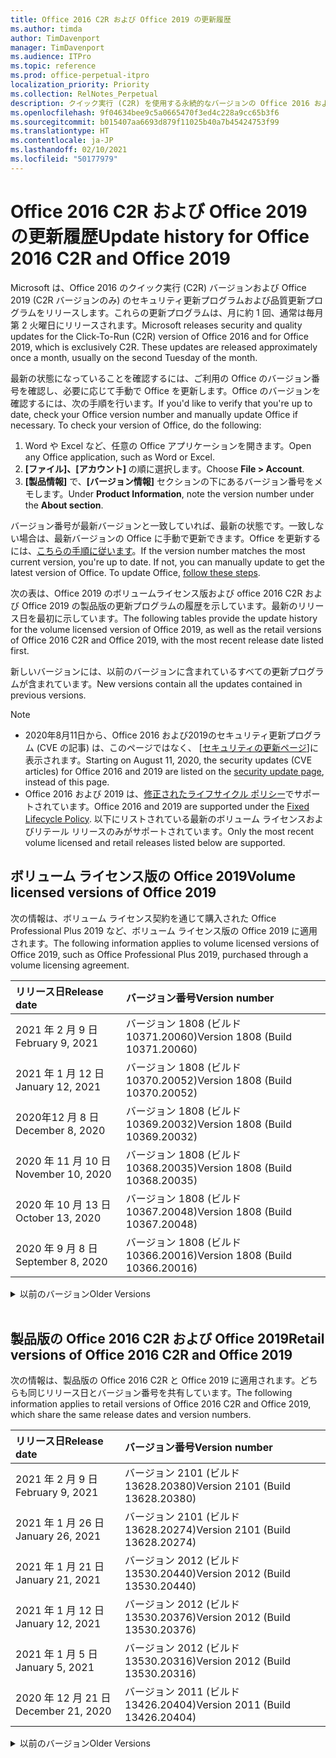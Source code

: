 ```yaml
---
title: Office 2016 C2R および Office 2019 の更新履歴
ms.author: timda
author: TimDavenport
manager: TimDavenport
ms.audience: ITPro
ms.topic: reference
ms.prod: office-perpetual-itpro
localization_priority: Priority
ms.collection: RelNotes_Perpetual
description: クイック実行 (C2R) を使用する永続的なバージョンの Office 2016 および 2019 の更新履歴を IT 技術者に提供します
ms.openlocfilehash: 9f04634bee9c5a0665470f3ed4c228a9cc65b3f6
ms.sourcegitcommit: b015407aa6693d879f11025b40a7b45424753f99
ms.translationtype: HT
ms.contentlocale: ja-JP
ms.lasthandoff: 02/10/2021
ms.locfileid: "50177979"
---
```

# <a name="update-history-for-office-2016-c2r-and-office-2019"></a><span data-ttu-id="4407f-103">Office 2016 C2R および Office 2019 の更新履歴</span><span class="sxs-lookup"><span data-stu-id="4407f-103">Update history for Office 2016 C2R and Office 2019</span></span>

<span data-ttu-id="4407f-p101">Microsoft は、Office 2016 のクイック実行 (C2R) バージョンおよび Office 2019 (C2R バージョンのみ) のセキュリティ更新プログラムおよび品質更新プログラムをリリースします。これらの更新プログラムは、月に約 1 回、通常は毎月第 2 火曜日にリリースされます。</span><span class="sxs-lookup"><span data-stu-id="4407f-p101">Microsoft releases security and quality updates for the Click-To-Run (C2R) version of Office 2016 and for Office 2019, which is exclusively C2R. These updates are released approximately once a month, usually on the second Tuesday of the month.</span></span>

<span data-ttu-id="4407f-p102">最新の状態になっていることを確認するには、ご利用の Office のバージョン番号を確認し、必要に応じて手動で Office を更新します。Office のバージョンを確認するには、次の手順を行います。</span><span class="sxs-lookup"><span data-stu-id="4407f-p102">If you'd like to verify that you're up to date, check your Office version number and manually update Office if necessary. To check your version of Office, do the following:</span></span>

  1.    <span data-ttu-id="4407f-108">Word や Excel など、任意の Office アプリケーションを開きます。</span><span class="sxs-lookup"><span data-stu-id="4407f-108">Open any Office application, such as Word or Excel.</span></span>
  2.    <span data-ttu-id="4407f-109">**[ファイル]、[アカウント]** の順に選択します。</span><span class="sxs-lookup"><span data-stu-id="4407f-109">Choose **File > Account**.</span></span>
  3.    <span data-ttu-id="4407f-110">**[製品情報]** で、**[バージョン情報]** セクションの下にあるバージョン番号をメモします。</span><span class="sxs-lookup"><span data-stu-id="4407f-110">Under **Product Information**, note the version number under the **About section**.</span></span>

<span data-ttu-id="4407f-p103">バージョン番号が最新バージョンと一致していれば、最新の状態です。一致しない場合は、最新バージョンの Office に手動で更新できます。Office を更新するには、[こちらの手順に従います](https://support.office.com/article/2ab296f3-7f03-43a2-8e50-46de917611c5)。</span><span class="sxs-lookup"><span data-stu-id="4407f-p103">If the version number matches the most current version, you're up to date. If not, you can manually update to get the latest version of Office. To update Office, [follow these steps](https://support.office.com/article/2ab296f3-7f03-43a2-8e50-46de917611c5).</span></span>


<span data-ttu-id="4407f-114">次の表は、Office 2019 のボリュームライセンス版および office 2016 C2R および Office 2019 の製品版の更新プログラムの履歴を示しています。最新のリリース日を最初に示しています。</span><span class="sxs-lookup"><span data-stu-id="4407f-114">The following tables provide the update history for the volume licensed version of Office 2019, as well as the retail versions of Office 2016 C2R and Office 2019, with the most recent release date listed first.</span></span>

<span data-ttu-id="4407f-115">新しいバージョンには、以前のバージョンに含まれているすべての更新プログラムが含まれています。</span><span class="sxs-lookup"><span data-stu-id="4407f-115">New versions contain all the updates contained in previous versions.</span></span>


 > [!NOTE]
> - <span data-ttu-id="4407f-116">2020年8月11日から、Office 2016 および2019のセキュリティ更新プログラム (CVE の記事) は、このページではなく、 [[セキュリティの更新ページ](https://docs.microsoft.com/officeupdates/microsoft365-apps-security-updates)]に表示されます。</span><span class="sxs-lookup"><span data-stu-id="4407f-116">Starting on August 11, 2020, the security updates (CVE articles) for Office 2016 and 2019 are listed on the [security update page](https://docs.microsoft.com/officeupdates/microsoft365-apps-security-updates), instead of this page.</span></span> 
> - <span data-ttu-id="4407f-117">Office 2016 および 2019 は、[修正されたライフサイクル ポリシー](https://docs.microsoft.com/lifecycle/policies/fixed)でサポートされています。</span><span class="sxs-lookup"><span data-stu-id="4407f-117">Office 2016 and 2019 are supported under the [Fixed Lifecycle Policy](https://docs.microsoft.com/lifecycle/policies/fixed).</span></span> <span data-ttu-id="4407f-118">以下にリストされている最新のボリューム ライセンスおよびリテール リリースのみがサポートされています。</span><span class="sxs-lookup"><span data-stu-id="4407f-118">Only the most recent volume licensed and retail releases listed below are supported.</span></span>


## <a name="volume-licensed-versions-of-office-2019"></a><span data-ttu-id="4407f-119">ボリューム ライセンス版の Office 2019</span><span class="sxs-lookup"><span data-stu-id="4407f-119">Volume licensed versions of Office 2019</span></span>
<span data-ttu-id="4407f-120">次の情報は、ボリューム ライセンス契約を通じて購入された Office Professional Plus 2019 など、ボリューム ライセンス版の Office 2019 に適用されます。</span><span class="sxs-lookup"><span data-stu-id="4407f-120">The following information applies to volume licensed versions of Office 2019, such as Office Professional Plus 2019, purchased through a volume licensing agreement.</span></span>

[//]: # (VL テーブルを削除しない 開始)


|<span data-ttu-id="4407f-122">**リリース日**</span><span class="sxs-lookup"><span data-stu-id="4407f-122">**Release date**</span></span>|<span data-ttu-id="4407f-123">**バージョン番号**</span><span class="sxs-lookup"><span data-stu-id="4407f-123">**Version number**</span></span>|
|:-----|:-----|
|<span data-ttu-id="4407f-124">2021 年 2 月 9 日</span><span class="sxs-lookup"><span data-stu-id="4407f-124">February 9, 2021</span></span>|<span data-ttu-id="4407f-125">バージョン 1808 (ビルド 10371.20060)</span><span class="sxs-lookup"><span data-stu-id="4407f-125">Version 1808 (Build 10371.20060)</span></span>|
|<span data-ttu-id="4407f-126">2021 年 1 月 12 日</span><span class="sxs-lookup"><span data-stu-id="4407f-126">January 12, 2021</span></span>|<span data-ttu-id="4407f-127">バージョン 1808 (ビルド 10370.20052)</span><span class="sxs-lookup"><span data-stu-id="4407f-127">Version 1808 (Build 10370.20052)</span></span>|
|<span data-ttu-id="4407f-128">2020年12 月 8 日</span><span class="sxs-lookup"><span data-stu-id="4407f-128">December 8, 2020</span></span>|<span data-ttu-id="4407f-129">バージョン 1808 (ビルド 10369.20032)</span><span class="sxs-lookup"><span data-stu-id="4407f-129">Version 1808 (Build 10369.20032)</span></span>|
|<span data-ttu-id="4407f-130">2020 年 11 月 10 日</span><span class="sxs-lookup"><span data-stu-id="4407f-130">November 10, 2020</span></span>|<span data-ttu-id="4407f-131">バージョン 1808 (ビルド 10368.20035)</span><span class="sxs-lookup"><span data-stu-id="4407f-131">Version 1808 (Build 10368.20035)</span></span>|
|<span data-ttu-id="4407f-132">2020 年 10 月 13 日</span><span class="sxs-lookup"><span data-stu-id="4407f-132">October 13, 2020</span></span>|<span data-ttu-id="4407f-133">バージョン 1808 (ビルド 10367.20048)</span><span class="sxs-lookup"><span data-stu-id="4407f-133">Version 1808 (Build 10367.20048)</span></span>|
|<span data-ttu-id="4407f-134">2020 年 9 月 8 日</span><span class="sxs-lookup"><span data-stu-id="4407f-134">September 8, 2020</span></span>|<span data-ttu-id="4407f-135">バージョン 1808 (ビルド 10366.20016)</span><span class="sxs-lookup"><span data-stu-id="4407f-135">Version 1808 (Build 10366.20016)</span></span>|


[//]: # (VL テーブルを削除しない 終了)

<details>
<summary><span data-ttu-id="4407f-137">以前のバージョン</span><span class="sxs-lookup"><span data-stu-id="4407f-137">Older Versions</span></span></summary>
 

[//]: # (古い VL テーブルを削除しない 開始)


|<span data-ttu-id="4407f-139">**リリース日**</span><span class="sxs-lookup"><span data-stu-id="4407f-139">**Release date**</span></span>|<span data-ttu-id="4407f-140">**バージョン番号**</span><span class="sxs-lookup"><span data-stu-id="4407f-140">**Version number**</span></span>|
|:-----|:-----|
|<span data-ttu-id="4407f-141">2020 年 8 月 11 日</span><span class="sxs-lookup"><span data-stu-id="4407f-141">August 11, 2020</span></span>|<span data-ttu-id="4407f-142">バージョン 1808 (ビルド 10364.20059)</span><span class="sxs-lookup"><span data-stu-id="4407f-142">Version 1808 (Build 10364.20059)</span></span>|
|<span data-ttu-id="4407f-143">2020 年 7 月 14 日</span><span class="sxs-lookup"><span data-stu-id="4407f-143">July 14, 2020</span></span>   |<span data-ttu-id="4407f-144">バージョン 1808 (ビルド 10363.20015)</span><span class="sxs-lookup"><span data-stu-id="4407f-144">Version 1808 (Build 10363.20015)</span></span>  |
|<span data-ttu-id="4407f-145">2020 年 6 月 9 日</span><span class="sxs-lookup"><span data-stu-id="4407f-145">June 9, 2020</span></span>   |<span data-ttu-id="4407f-146">バージョン 1808 (ビルド 10361.20002)</span><span class="sxs-lookup"><span data-stu-id="4407f-146">Version 1808 (Build 10361.20002)</span></span>  |
|<span data-ttu-id="4407f-147">2020 年 5 月 12 日</span><span class="sxs-lookup"><span data-stu-id="4407f-147">May 12, 2020</span></span>   |<span data-ttu-id="4407f-148">バージョン 1808 (ビルド 10359.20023)</span><span class="sxs-lookup"><span data-stu-id="4407f-148">Version 1808 (Build 10359.20023)</span></span>  |
|<span data-ttu-id="4407f-149">2020 年 4 月 14 日</span><span class="sxs-lookup"><span data-stu-id="4407f-149">April 14, 2020</span></span>   |<span data-ttu-id="4407f-150">バージョン 1808 (ビルド 10358.20061)</span><span class="sxs-lookup"><span data-stu-id="4407f-150">Version 1808 (Build 10358.20061)</span></span>  |
|<span data-ttu-id="4407f-151">2020 年 3 月 10 日</span><span class="sxs-lookup"><span data-stu-id="4407f-151">March 10, 2020</span></span>   |<span data-ttu-id="4407f-152">バージョン 1808 (ビルド 10357.20081)</span><span class="sxs-lookup"><span data-stu-id="4407f-152">Version 1808 (Build 10357.20081)</span></span>  |
|<span data-ttu-id="4407f-153">2020 年 2 月 11 日</span><span class="sxs-lookup"><span data-stu-id="4407f-153">February 11, 2020</span></span>   |<span data-ttu-id="4407f-154">バージョン 1808 (ビルド 10356.20006)</span><span class="sxs-lookup"><span data-stu-id="4407f-154">Version 1808 (Build 10356.20006)</span></span>  |


[//]: # (古い VL テーブルを削除しない 終了)

</details>


<br/>

## <a name="retail-versions-of-office-2016-c2r-and-office-2019"></a><span data-ttu-id="4407f-156">製品版の Office 2016 C2R および Office 2019</span><span class="sxs-lookup"><span data-stu-id="4407f-156">Retail versions of Office 2016 C2R and Office 2019</span></span>
<span data-ttu-id="4407f-157">次の情報は、製品版の Office 2016 C2R と Office 2019 に適用されます。どちらも同じリリース日とバージョン番号を共有しています。</span><span class="sxs-lookup"><span data-stu-id="4407f-157">The following information applies to retail versions of Office 2016 C2R and Office 2019, which share the same release dates and version numbers.</span></span>

[//]: # (リテール テーブルを削除しない 開始)


|<span data-ttu-id="4407f-159">**リリース日**</span><span class="sxs-lookup"><span data-stu-id="4407f-159">**Release date**</span></span>|<span data-ttu-id="4407f-160">**バージョン番号**</span><span class="sxs-lookup"><span data-stu-id="4407f-160">**Version number**</span></span>|
|:-----|:-----|
|<span data-ttu-id="4407f-161">2021 年 2 月 9 日</span><span class="sxs-lookup"><span data-stu-id="4407f-161">February 9, 2021</span></span>|<span data-ttu-id="4407f-162">バージョン 2101 (ビルド 13628.20380)</span><span class="sxs-lookup"><span data-stu-id="4407f-162">Version 2101 (Build 13628.20380)</span></span>|
|<span data-ttu-id="4407f-163">2021 年 1 月 26 日</span><span class="sxs-lookup"><span data-stu-id="4407f-163">January 26, 2021</span></span>|<span data-ttu-id="4407f-164">バージョン 2101 (ビルド 13628.20274)</span><span class="sxs-lookup"><span data-stu-id="4407f-164">Version 2101 (Build 13628.20274)</span></span>|
|<span data-ttu-id="4407f-165">2021 年 1 月 21 日</span><span class="sxs-lookup"><span data-stu-id="4407f-165">January 21, 2021</span></span>|<span data-ttu-id="4407f-166">バージョン 2012 (ビルド 13530.20440)</span><span class="sxs-lookup"><span data-stu-id="4407f-166">Version 2012 (Build 13530.20440)</span></span>|
|<span data-ttu-id="4407f-167">2021 年 1 月 12 日</span><span class="sxs-lookup"><span data-stu-id="4407f-167">January 12, 2021</span></span>|<span data-ttu-id="4407f-168">バージョン 2012 (ビルド 13530.20376)</span><span class="sxs-lookup"><span data-stu-id="4407f-168">Version 2012 (Build 13530.20376)</span></span>|
|<span data-ttu-id="4407f-169">2021 年 1 月 5 日</span><span class="sxs-lookup"><span data-stu-id="4407f-169">January 5, 2021</span></span>|<span data-ttu-id="4407f-170">バージョン 2012 (ビルド 13530.20316)</span><span class="sxs-lookup"><span data-stu-id="4407f-170">Version 2012 (Build 13530.20316)</span></span>|
|<span data-ttu-id="4407f-171">2020 年 12 月 21 日</span><span class="sxs-lookup"><span data-stu-id="4407f-171">December 21, 2020</span></span>|<span data-ttu-id="4407f-172">バージョン 2011 (ビルド 13426.20404)</span><span class="sxs-lookup"><span data-stu-id="4407f-172">Version 2011 (Build 13426.20404)</span></span>|


[//]: # (リテール テーブルを削除しない 終了)

<details>
<summary><span data-ttu-id="4407f-174">以前のバージョン</span><span class="sxs-lookup"><span data-stu-id="4407f-174">Older Versions</span></span></summary>
 

[//]: # (古いリテール テーブルを削除しない 開始)


|<span data-ttu-id="4407f-176">**リリース日**</span><span class="sxs-lookup"><span data-stu-id="4407f-176">**Release date**</span></span>|<span data-ttu-id="4407f-177">**バージョン番号**</span><span class="sxs-lookup"><span data-stu-id="4407f-177">**Version number**</span></span>|
|:-----|:-----|
|<span data-ttu-id="4407f-178">2020年12 月 8 日</span><span class="sxs-lookup"><span data-stu-id="4407f-178">December 8, 2020</span></span>|<span data-ttu-id="4407f-179">バージョン 2011 (ビルド 13426.20332)</span><span class="sxs-lookup"><span data-stu-id="4407f-179">Version 2011 (Build 13426.20332)</span></span>|
|<span data-ttu-id="4407f-180">2020 年 12 月 2 日</span><span class="sxs-lookup"><span data-stu-id="4407f-180">December 2, 2020</span></span>|<span data-ttu-id="4407f-181">バージョン 2011 (ビルド 13426.20308)</span><span class="sxs-lookup"><span data-stu-id="4407f-181">Version 2011 (Build 13426.20308)</span></span>|
|<span data-ttu-id="4407f-182">2020 年 11 月 30 日</span><span class="sxs-lookup"><span data-stu-id="4407f-182">November 30, 2020</span></span>|<span data-ttu-id="4407f-183">バージョン 2011 (ビルド 13426.20294)</span><span class="sxs-lookup"><span data-stu-id="4407f-183">Version 2011 (Build 13426.20294)</span></span>|
|<span data-ttu-id="4407f-184">2020 年 11 月 23 日</span><span class="sxs-lookup"><span data-stu-id="4407f-184">November 23, 2020</span></span>|<span data-ttu-id="4407f-185">バージョン 2011 (ビルド 13426.20274)</span><span class="sxs-lookup"><span data-stu-id="4407f-185">Version 2011 (Build 13426.20274)</span></span>|
|<span data-ttu-id="4407f-186">2020 年 11 月 17 日</span><span class="sxs-lookup"><span data-stu-id="4407f-186">November 17, 2020</span></span>|<span data-ttu-id="4407f-187">バージョン 2010 (ビルド 13328.20408)</span><span class="sxs-lookup"><span data-stu-id="4407f-187">Version 2010 (Build 13328.20408)</span></span>|
|<span data-ttu-id="4407f-188">2020 年 11 月 10 日</span><span class="sxs-lookup"><span data-stu-id="4407f-188">November 10, 2020</span></span>|<span data-ttu-id="4407f-189">バージョン 2010 (ビルド 13328.20356)</span><span class="sxs-lookup"><span data-stu-id="4407f-189">Version 2010 (Build 13328.20356)</span></span>|
|<span data-ttu-id="4407f-190">2020 年 10 月 27 日</span><span class="sxs-lookup"><span data-stu-id="4407f-190">October 27, 2020</span></span>|<span data-ttu-id="4407f-191">バージョン 2010 (ビルド 13328.20292)</span><span class="sxs-lookup"><span data-stu-id="4407f-191">Version 2010 (Build 13328.20292)</span></span>|
|<span data-ttu-id="4407f-192">2020 年 10 月 21 日</span><span class="sxs-lookup"><span data-stu-id="4407f-192">October 21, 2020</span></span>|<span data-ttu-id="4407f-193">バージョン 2009 (ビルド 13231.20418)</span><span class="sxs-lookup"><span data-stu-id="4407f-193">Version 2009 (Build 13231.20418)</span></span>|
|<span data-ttu-id="4407f-194">2020 年 10 月 13 日</span><span class="sxs-lookup"><span data-stu-id="4407f-194">October 13, 2020</span></span>|<span data-ttu-id="4407f-195">バージョン 2009 (ビルド 13231.20390)</span><span class="sxs-lookup"><span data-stu-id="4407f-195">Version 2009 (Build 13231.20390)</span></span>|
|<span data-ttu-id="4407f-196">2020 年 10 月 8 日</span><span class="sxs-lookup"><span data-stu-id="4407f-196">October 8, 2020</span></span>|<span data-ttu-id="4407f-197">バージョン 2009 (ビルド 13231.20368)</span><span class="sxs-lookup"><span data-stu-id="4407f-197">Version 2009 (Build 13231.20368)</span></span>|
|<span data-ttu-id="4407f-198">2020 年 9 月 28日</span><span class="sxs-lookup"><span data-stu-id="4407f-198">September 28, 2020</span></span>|<span data-ttu-id="4407f-199">バージョン 2009 (ビルド 13231.20262)</span><span class="sxs-lookup"><span data-stu-id="4407f-199">Version 2009 (Build 13231.20262)</span></span>|
|<span data-ttu-id="4407f-200">2020 年 9 月 22 日</span><span class="sxs-lookup"><span data-stu-id="4407f-200">September 22, 2020</span></span>|<span data-ttu-id="4407f-201">バージョン 2008 (ビルド 13127.20508)</span><span class="sxs-lookup"><span data-stu-id="4407f-201">Version 2008 (Build 13127.20508)</span></span>|
|<span data-ttu-id="4407f-202">2020 年 9 月 09 日</span><span class="sxs-lookup"><span data-stu-id="4407f-202">September 9, 2020</span></span>|<span data-ttu-id="4407f-203">バージョン 2008 (ビルド13127.20408)</span><span class="sxs-lookup"><span data-stu-id="4407f-203">Version 2008 (Build 13127.20408)</span></span>|
|<span data-ttu-id="4407f-204">2020 年 8 月 31 日</span><span class="sxs-lookup"><span data-stu-id="4407f-204">August 31, 2020</span></span>|<span data-ttu-id="4407f-205">バージョン 2008 (ビルド 13127.20296)</span><span class="sxs-lookup"><span data-stu-id="4407f-205">Version 2008 (Build 13127.20296)</span></span>|
|<span data-ttu-id="4407f-206">2020 年 8 月 25 日</span><span class="sxs-lookup"><span data-stu-id="4407f-206">August 25, 2020</span></span>|<span data-ttu-id="4407f-207">バージョン 2007 (ビルド 13029.20460)</span><span class="sxs-lookup"><span data-stu-id="4407f-207">Version 2007 (Build 13029.20460)</span></span>|
|<span data-ttu-id="4407f-208">2020 年 8 月 11 日</span><span class="sxs-lookup"><span data-stu-id="4407f-208">August 11, 2020</span></span>|<span data-ttu-id="4407f-209">バージョン 2007 (ビルド 13029.20344)</span><span class="sxs-lookup"><span data-stu-id="4407f-209">Version 2007 (Build 13029.20344)</span></span>|
|<span data-ttu-id="4407f-210">2020 年 7 月 30 日</span><span class="sxs-lookup"><span data-stu-id="4407f-210">July 30, 2020</span></span>|<span data-ttu-id="4407f-211">バージョン 2007 (ビルド 13029.20308)</span><span class="sxs-lookup"><span data-stu-id="4407f-211">Version 2007 (Build 13029.20308)</span></span>  |
|<span data-ttu-id="4407f-212">2020 年 7 月 28 日</span><span class="sxs-lookup"><span data-stu-id="4407f-212">July 28, 2020</span></span>|<span data-ttu-id="4407f-213">バージョン 2006 (ビルド 13001.20498)</span><span class="sxs-lookup"><span data-stu-id="4407f-213">Version 2006 (Build 13001.20498)</span></span>  |
|<span data-ttu-id="4407f-214">2020 年 7 月 14 日</span><span class="sxs-lookup"><span data-stu-id="4407f-214">July 14, 2020</span></span>|<span data-ttu-id="4407f-215">バージョン 2006 (ビルド 13001.20384)</span><span class="sxs-lookup"><span data-stu-id="4407f-215">Version 2006 (Build 13001.20384)</span></span>  |
|<span data-ttu-id="4407f-216">2020 年 6 月 30 日</span><span class="sxs-lookup"><span data-stu-id="4407f-216">June 30, 2020</span></span>|<span data-ttu-id="4407f-217">バージョン 2006 (ビルド 13001.20266)</span><span class="sxs-lookup"><span data-stu-id="4407f-217">Version 2006 (Build 13001.20266)</span></span>  |
|<span data-ttu-id="4407f-218">2020 年 6 月 24 日</span><span class="sxs-lookup"><span data-stu-id="4407f-218">June 24, 2020</span></span>|<span data-ttu-id="4407f-219">バージョン 2005 (ビルド 12827.20470)</span><span class="sxs-lookup"><span data-stu-id="4407f-219">Version 2005 (Build 12827.20470)</span></span>  |
|<span data-ttu-id="4407f-220">2020 年 6 月 9 日</span><span class="sxs-lookup"><span data-stu-id="4407f-220">June 9, 2020</span></span>|<span data-ttu-id="4407f-221">バージョン 2005 (ビルド 12827.20336)</span><span class="sxs-lookup"><span data-stu-id="4407f-221">Version 2005 (Build 12827.20336)</span></span>  |
|<span data-ttu-id="4407f-222">2020 年 6 月 2 日</span><span class="sxs-lookup"><span data-stu-id="4407f-222">June 2, 2020</span></span>|<span data-ttu-id="4407f-223">バージョン 2005 (ビルド 12827.20268)</span><span class="sxs-lookup"><span data-stu-id="4407f-223">Version 2005 (Build 12827.20268)</span></span>  |
|<span data-ttu-id="4407f-224">2020 年 5 月21日</span><span class="sxs-lookup"><span data-stu-id="4407f-224">May 21, 2020</span></span>|<span data-ttu-id="4407f-225">バージョン 2004 (ビルド12730.20352)</span><span class="sxs-lookup"><span data-stu-id="4407f-225">Version 2004 (Build 12730.20352)</span></span>  |
|<span data-ttu-id="4407f-226">2020 年 5 月 12 日</span><span class="sxs-lookup"><span data-stu-id="4407f-226">May 12, 2020</span></span>|<span data-ttu-id="4407f-227">バージョン 2004 (ビルド 12730.20270)</span><span class="sxs-lookup"><span data-stu-id="4407f-227">Version 2004 (Build 12730.20270)</span></span>  |
|<span data-ttu-id="4407f-228">2020 年 5 月 4 日</span><span class="sxs-lookup"><span data-stu-id="4407f-228">May 4, 2020</span></span>|<span data-ttu-id="4407f-229">バージョン 2004 (ビルド 12730.20250)</span><span class="sxs-lookup"><span data-stu-id="4407f-229">Version 2004 (Build 12730.20250)</span></span>  |
|<span data-ttu-id="4407f-230">2020 年 4 月 29 日</span><span class="sxs-lookup"><span data-stu-id="4407f-230">April 29, 2020</span></span>|<span data-ttu-id="4407f-231">バージョン 2004 (ビルド 12730.20236)</span><span class="sxs-lookup"><span data-stu-id="4407f-231">Version 2004 (Build 12730.20236)</span></span>  |
|<span data-ttu-id="4407f-232">2020 年 4 月 15 日</span><span class="sxs-lookup"><span data-stu-id="4407f-232">April 15, 2020</span></span>|<span data-ttu-id="4407f-233">バージョン 2003 (ビルド 12624.20466)</span><span class="sxs-lookup"><span data-stu-id="4407f-233">Version 2003 (Build 12624.20466)</span></span>  |
|<span data-ttu-id="4407f-234">2020 年 4 月 14 日</span><span class="sxs-lookup"><span data-stu-id="4407f-234">April 14, 2020</span></span>|<span data-ttu-id="4407f-235">バージョン 2003 (ビルド 12624.20442)</span><span class="sxs-lookup"><span data-stu-id="4407f-235">Version 2003 (Build 12624.20442)</span></span>  |
|<span data-ttu-id="4407f-236">2020 年 3 月 31 日</span><span class="sxs-lookup"><span data-stu-id="4407f-236">March 31, 2020</span></span>|<span data-ttu-id="4407f-237">バージョン 2003 (ビルド 12624.20382)</span><span class="sxs-lookup"><span data-stu-id="4407f-237">Version 2003 (Build 12624.20382)</span></span>  |
|<span data-ttu-id="4407f-238">2020 年 3 月 25 日</span><span class="sxs-lookup"><span data-stu-id="4407f-238">March 25, 2020</span></span>|<span data-ttu-id="4407f-239">バージョン 2003 (ビルド 12624.20320)</span><span class="sxs-lookup"><span data-stu-id="4407f-239">Version 2003 (Build 12624.20320)</span></span>  |
|<span data-ttu-id="4407f-240">2020 年 3 月 10 日</span><span class="sxs-lookup"><span data-stu-id="4407f-240">March 10, 2020</span></span>|<span data-ttu-id="4407f-241">バージョン 2002 (ビルド 12527.20278)</span><span class="sxs-lookup"><span data-stu-id="4407f-241">Version 2002 (Build 12527.20278)</span></span>  |
|<span data-ttu-id="4407f-242">2020 年 3 月 1 日</span><span class="sxs-lookup"><span data-stu-id="4407f-242">March 1, 2020</span></span>   |<span data-ttu-id="4407f-243">バージョン 2002 (ビルド 12527.20242)</span><span class="sxs-lookup"><span data-stu-id="4407f-243">Version 2002 (Build 12527.20242)</span></span>  |


[//]: # (古いリテール テーブルを削除しない 終了)


</details>






